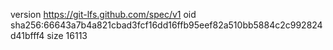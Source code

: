 version https://git-lfs.github.com/spec/v1
oid sha256:66643a7b4a821cbad3fcf16dd16ffb95eef82a510bb5884c2c992824d41bfff4
size 16113
